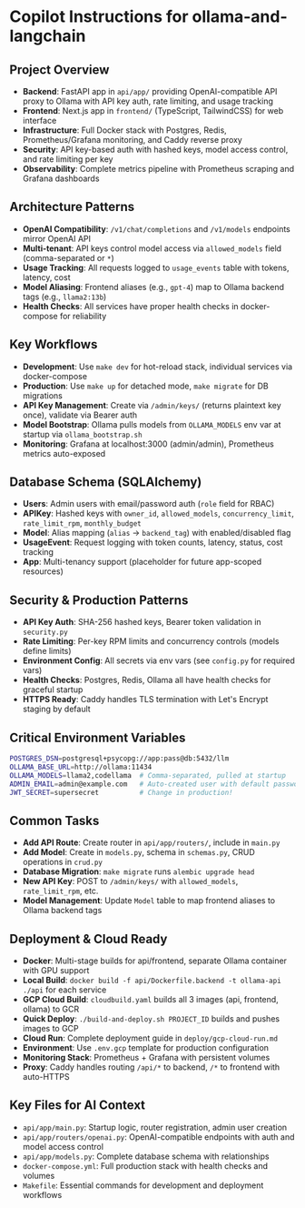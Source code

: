 # Copilot Instructions for ollama-and-langchain

## Project Overview
- **Backend**: FastAPI app in `api/app/` providing OpenAI-compatible API proxy to Ollama with API key auth, rate limiting, and usage tracking
- **Frontend**: Next.js app in `frontend/` (TypeScript, TailwindCSS) for web interface
- **Infrastructure**: Full Docker stack with Postgres, Redis, Prometheus/Grafana monitoring, and Caddy reverse proxy
- **Security**: API key-based auth with hashed keys, model access control, and rate limiting per key
- **Observability**: Complete metrics pipeline with Prometheus scraping and Grafana dashboards

## Architecture Patterns
- **OpenAI Compatibility**: `/v1/chat/completions` and `/v1/models` endpoints mirror OpenAI API
- **Multi-tenant**: API keys control model access via `allowed_models` field (comma-separated or `*`)
- **Usage Tracking**: All requests logged to `usage_events` table with tokens, latency, cost
- **Model Aliasing**: Frontend aliases (e.g., `gpt-4`) map to Ollama backend tags (e.g., `llama2:13b`)
- **Health Checks**: All services have proper health checks in docker-compose for reliability

## Key Workflows
- **Development**: Use `make dev` for hot-reload stack, individual services via docker-compose
- **Production**: Use `make up` for detached mode, `make migrate` for DB migrations  
- **API Key Management**: Create via `/admin/keys/` (returns plaintext key once), validate via Bearer auth
- **Model Bootstrap**: Ollama pulls models from `OLLAMA_MODELS` env var at startup via `ollama_bootstrap.sh`
- **Monitoring**: Grafana at localhost:3000 (admin/admin), Prometheus metrics auto-exposed

## Database Schema (SQLAlchemy)
- **Users**: Admin users with email/password auth (`role` field for RBAC)
- **APIKey**: Hashed keys with `owner_id`, `allowed_models`, `concurrency_limit`, `rate_limit_rpm`, `monthly_budget`
- **Model**: Alias mapping (`alias` -> `backend_tag`) with enabled/disabled flag
- **UsageEvent**: Request logging with token counts, latency, status, cost tracking
- **App**: Multi-tenancy support (placeholder for future app-scoped resources)

## Security & Production Patterns  
- **API Key Auth**: SHA-256 hashed keys, Bearer token validation in `security.py`
- **Rate Limiting**: Per-key RPM limits and concurrency controls (models define limits)
- **Environment Config**: All secrets via env vars (see `config.py` for required vars)
- **Health Checks**: Postgres, Redis, Ollama all have health checks for graceful startup
- **HTTPS Ready**: Caddy handles TLS termination with Let's Encrypt staging by default

## Critical Environment Variables
```bash
POSTGRES_DSN=postgresql+psycopg://app:pass@db:5432/llm
OLLAMA_BASE_URL=http://ollama:11434  
OLLAMA_MODELS=llama2,codellama  # Comma-separated, pulled at startup
ADMIN_EMAIL=admin@example.com   # Auto-created user with default password
JWT_SECRET=supersecret          # Change in production!
```

## Common Tasks
- **Add API Route**: Create router in `api/app/routers/`, include in `main.py`
- **Add Model**: Create in `models.py`, schema in `schemas.py`, CRUD operations in `crud.py`  
- **Database Migration**: `make migrate` runs `alembic upgrade head`
- **New API Key**: POST to `/admin/keys/` with `allowed_models`, `rate_limit_rpm`, etc.
- **Model Management**: Update `Model` table to map frontend aliases to Ollama backend tags

## Deployment & Cloud Ready
- **Docker**: Multi-stage builds for api/frontend, separate Ollama container with GPU support
- **Local Build**: `docker build -f api/Dockerfile.backend -t ollama-api ./api` for each service
- **GCP Cloud Build**: `cloudbuild.yaml` builds all 3 images (api, frontend, ollama) to GCR
- **Quick Deploy**: `./build-and-deploy.sh PROJECT_ID` builds and pushes images to GCP
- **Cloud Run**: Complete deployment guide in `deploy/gcp-cloud-run.md`
- **Environment**: Use `.env.gcp` template for production configuration
- **Monitoring Stack**: Prometheus + Grafana with persistent volumes
- **Proxy**: Caddy handles routing `/api/*` to backend, `/*` to frontend with auto-HTTPS

## Key Files for AI Context
- `api/app/main.py`: Startup logic, router registration, admin user creation
- `api/app/routers/openai.py`: OpenAI-compatible endpoints with auth and model access control
- `api/app/models.py`: Complete database schema with relationships
- `docker-compose.yml`: Full production stack with health checks and volumes
- `Makefile`: Essential commands for development and deployment workflows
